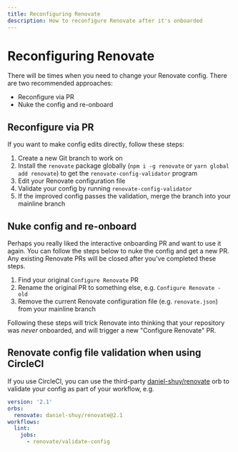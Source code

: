 ```yaml
---
title: Reconfiguring Renovate
description: How to reconfigure Renovate after it's onboarded
---
```


# Reconfiguring Renovate

There will be times when you need to change your Renovate config.
There are two recommended approaches:

- Reconfigure via PR
- Nuke the config and re-onboard

## Reconfigure via PR

If you want to make config edits directly, follow these steps:

1. Create a new Git branch to work on
1. Install the `renovate` package globally (`npm i -g renovate` or `yarn global add renovate`) to get the `renovate-config-validator` program
1. Edit your Renovate configuration file
1. Validate your config by running `renovate-config-validator`
1. If the improved config passes the validation, merge the branch into your mainline branch

## Nuke config and re-onboard

Perhaps you really liked the interactive onboarding PR and want to use it again.
You can follow the steps below to nuke the config and get a new PR.
Any existing Renovate PRs will be closed after you've completed these steps.

1. Find your original `Configure Renovate` PR
1. Rename the original PR to something else, e.g. `Configure Renovate - old`
1. Remove the current Renovate configuration file (e.g. `renovate.json`) from your mainline branch

Following these steps will trick Renovate into thinking that your repository was _never_ onboarded, and will trigger a new "Configure Renovate" PR.

## Renovate config file validation when using CircleCI

If you use CircleCI, you can use the third-party [daniel-shuy/renovate](https://circleci.com/developer/orbs/orb/daniel-shuy/renovate) orb to validate your config as part of your workflow, e.g.

```yml
version: '2.1'
orbs:
  renovate: daniel-shuy/renovate@2.1
workflows:
  lint:
    jobs:
      - renovate/validate-config
```
